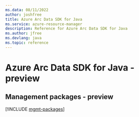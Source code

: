 ```yaml
---
ms.data: 08/11/2022
author: joshfree
title: Azure Arc Data SDK for Java
ms.service: azure-resource-manager
description: Reference for Azure Arc Data SDK for Java
ms.author: jfree
ms.devlang: java
ms.topic: reference
---
```

# Azure Arc Data SDK for Java - preview

## Management packages - preview
[!INCLUDE [mgmt-packages](arc-data-mgmt-index.md)]